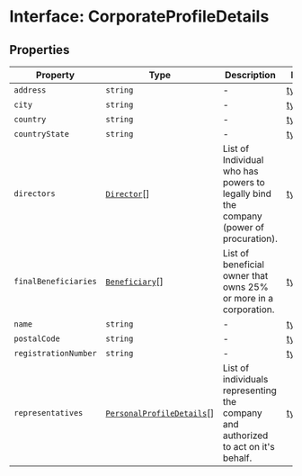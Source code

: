 # Interface: CorporateProfileDetails

## Properties

| Property | Type | Description | Defined in |
| ------ | ------ | ------ | ------ |
| `address` | `string` | - | [types.ts:259](https://github.com/monerium/js-monorepo/blob/main/packages/sdk/src/types.ts#L259) |
| `city` | `string` | - | [types.ts:261](https://github.com/monerium/js-monorepo/blob/main/packages/sdk/src/types.ts#L261) |
| `country` | `string` | - | [types.ts:262](https://github.com/monerium/js-monorepo/blob/main/packages/sdk/src/types.ts#L262) |
| `countryState` | `string` | - | [types.ts:263](https://github.com/monerium/js-monorepo/blob/main/packages/sdk/src/types.ts#L263) |
| `directors` | [`Director`](/docs/packages/sdk/type-aliases/Director.md)[] | List of Individual who has powers to legally bind the company (power of procuration). | [types.ts:269](https://github.com/monerium/js-monorepo/blob/main/packages/sdk/src/types.ts#L269) |
| `finalBeneficiaries` | [`Beneficiary`](/docs/packages/sdk/type-aliases/Beneficiary.md)[] | List of beneficial owner that owns 25% or more in a corporation. | [types.ts:267](https://github.com/monerium/js-monorepo/blob/main/packages/sdk/src/types.ts#L267) |
| `name` | `string` | - | [types.ts:257](https://github.com/monerium/js-monorepo/blob/main/packages/sdk/src/types.ts#L257) |
| `postalCode` | `string` | - | [types.ts:260](https://github.com/monerium/js-monorepo/blob/main/packages/sdk/src/types.ts#L260) |
| `registrationNumber` | `string` | - | [types.ts:258](https://github.com/monerium/js-monorepo/blob/main/packages/sdk/src/types.ts#L258) |
| `representatives` | [`PersonalProfileDetails`](/docs/packages/sdk/interfaces/PersonalProfileDetails.md)[] | List of individuals representing the company and authorized to act on it's behalf. | [types.ts:265](https://github.com/monerium/js-monorepo/blob/main/packages/sdk/src/types.ts#L265) |
